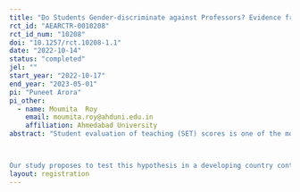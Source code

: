 ```yaml
---
title: "Do Students Gender-discriminate against Professors? Evidence from a Natural Field Experiment"
rct_id: "AEARCTR-0010208"
rct_id_num: "10208"
doi: "10.1257/rct.10208-1.1"
date: "2022-10-14"
status: "completed"
jel: ""
start_year: "2022-10-17"
end_year: "2023-05-01"
pi: "Puneet Arora"
pi_other:
  - name: Moumita  Roy
    email: moumita.roy@ahduni.edu.in
    affiliation: Ahmedabad University
abstract: "Student evaluation of teaching (SET) scores is one of the most common criterion used by universities to judge instructor quality. Such evaluations are often biased negatively for female instructors. It is more pronounced for junior female instructors, and for the female instructors teaching a technical course, for instance, the ones involving more math. Such discrimination stems mostly from the evaluations by male students and have been tested causally in several developed countries. 

Our study proposes to test this hypothesis in a developing country context where the evidence on gender-bias against women instructors in academia is limited. Using a natural field experiment conducted with over 500 students of Principles of Microeconomics class at a large private university in India, we also test a behavioral intervention to mitigate the gender-bias, if any."
layout: registration
---
```


